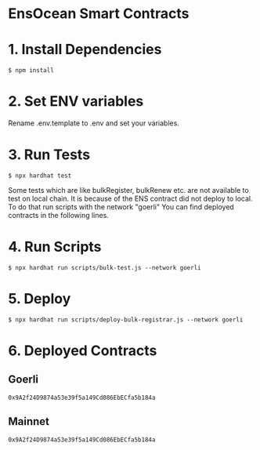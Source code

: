 # EnsOcean Smart Contracts
    
# 1. Install Dependencies
```shell 
$ npm install
```
# 2. Set ENV variables
Rename .env.template to .env and set your variables.

# 3. Run Tests
```shell
$ npx hardhat test
```

Some tests which are like bulkRegister, bulkRenew etc. are not available to test on local chain. It is because of the ENS contract did not deploy to local. To do that run scripts with the network "goerli" You can find deployed contracts in the following lines.

# 4. Run Scripts
```shell
$ npx hardhat run scripts/bulk-test.js --network goerli
```

# 5. Deploy 
```shell
$ npx hardhat run scripts/deploy-bulk-registrar.js --network goerli
```

# 6. Deployed Contracts
## Goerli
`0x9A2f24D9874a53e39f5a149Cd086EbECfa5b184a`
## Mainnet
`0x9A2f24D9874a53e39f5a149Cd086EbECfa5b184a`